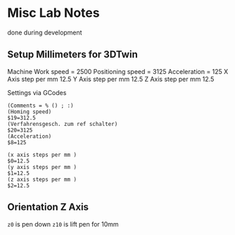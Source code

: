 # Misc Lab Notes

 done during development

## Setup Millimeters for 3DTwin

Machine Work speed = 2500
Positioning speed = 3125
Acceleration = 125
X Axis step per mm 12.5
Y Axis step per mm 12.5
Z Axis step per mm 12.5

Settings via GCodes

```gcode
(Comments = % () ; :)
(Homing speed)
$19=312.5
(Verfahrensgesch. zum ref schalter)
$20=3125
(Acceleration)
$8=125

(x axis steps per mm )
$0=12.5
(y axis steps per mm )
$1=12.5
(z axis steps per mm )
$2=12.5
```

## Orientation Z Axis

`z0` is pen down 
`z10` is lift pen for 10mm
